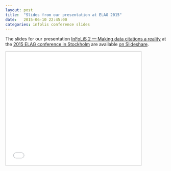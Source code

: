 ```yaml
---
layout: post
title:  "Slides from our presentation at ELAG 2015"
date:   2015-06-10 22:45:00
categories: infolis conference slides
---
```


The slides for our presentation [InFoLiS 2 — Making data citations a reality](http://elag2015.org/program/infolis-2-making-data-citations-a-reality/)
at the [2015 ELAG conference in Stockholm](http://elag2015.org) are available [on Slideshare](http://www.slideshare.net/kbaierer/infolis-ii-elag2015).

<iframe src="//www.slideshare.net/slideshow/embed_code/key/m4uZvRIK1E4qV7"
width="425" height="355" frameborder="0" marginwidth="0" marginheight="0"
scrolling="no" style="border:1px solid #CCC; border-width:1px;
margin-bottom:5px; max-width: 100%;" allowfullscreen> </iframe> 
